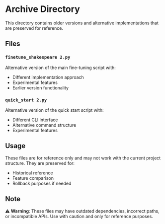 # Archive Directory

This directory contains older versions and alternative implementations that are preserved for reference.

## Files

### `finetune_shakespeare 2.py`
Alternative version of the main fine-tuning script with:
- Different implementation approach
- Experimental features
- Earlier version functionality

### `quick_start 2.py`
Alternative version of the quick start script with:
- Different CLI interface
- Alternative command structure
- Experimental features

## Usage

These files are for reference only and may not work with the current project structure. They are preserved for:
- Historical reference
- Feature comparison
- Rollback purposes if needed

## Note

⚠️ **Warning**: These files may have outdated dependencies, incorrect paths, or incompatible APIs. Use with caution and only for reference purposes.